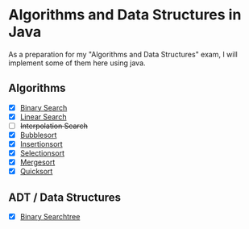 # Algorithms and Data Structures in Java

As a preparation for my "Algorithms and Data Structures" exam, I will implement some of them here using java.

## Algorithms
- [X] [Binary Search](src/main/patrick96/ad_java/search/Search.java)
- [X] [Linear Search](src/main/patrick96/ad_java/search/Search.java)
- [ ] ~~Interpolation Search~~
- [X] [Bubblesort](src/main/patrick96/ad_java/sort/Sort.java)
- [X] [Insertionsort](src/main/patrick96/ad_java/sort/Sort.java)
- [X] [Selectionsort](src/main/patrick96/ad_java/sort/Sort.java)
- [X] [Mergesort](src/main/patrick96/ad_java/sort/Sort.java)
- [X] [Quicksort](src/main/patrick96/ad_java/sort/Sort.java)

## ADT / Data Structures
- [X] [Binary Searchtree](src/main/patrick96/ad_java/tree/BST.java)
